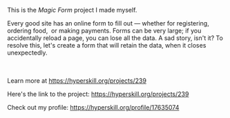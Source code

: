 This is the *Magic Form* project I made myself.


<p>Every good site has an online form to fill out &mdash; whether for registering, ordering food,&nbsp; or making payments. Forms can be very large; if you accidentally reload a page, you can lose all the data. A sad story, isn&#39;t it? To resolve this, let&#39;s create a form that will retain the data, when it closes unexpectedly.</p><br/><br/>Learn more at <a href="https://hyperskill.org/projects/239?utm_source=ide&utm_medium=ide&utm_campaign=ide&utm_content=project-card">https://hyperskill.org/projects/239</a>

Here's the link to the project: https://hyperskill.org/projects/239

Check out my profile: https://hyperskill.org/profile/17635074